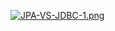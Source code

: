 [![JPA-VS-JDBC-1.png](https://i.postimg.cc/fWKhS8Hc/JPA-VS-JDBC-1.png)](https://postimg.cc/PNP7BQnJ)
